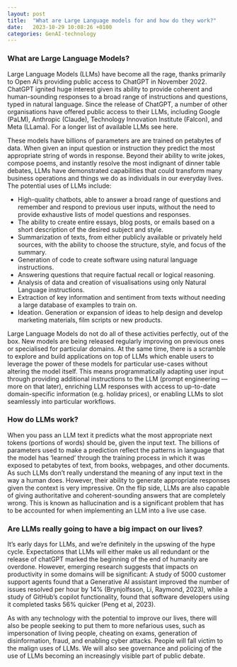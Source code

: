 ```yaml
---
layout: post
title:  "What are Large Language models for and how do they work?"
date:   2023-10-29 10:08:26 +0100
categories: GenAI-technology
---
```


### **What are Large Language Models?**

Large Language Models (LLMs) have become all the rage, thanks primarily to Open AI’s providing public access to ChatGPT in November 2022. ChatGPT ignited huge interest given its ability to provide coherent and human-sounding responses to a broad range of instructions and questions, typed in natural language. Since the release of ChatGPT, a number of other organisations have offered public access to their LLMs, including Google (PaLM), Anthropic (Claude), Technology Innovation Institute (Falcon), and Meta (LLama). For a longer list of available LLMs see here.

These models have billions of parameters are are trained on petabytes of data. When given an input question or instruction they predict the most appropriate string of words in response. Beyond their ability to write jokes, compose poems, and instantly resolve the most indignant of dinner table debates, LLMs have demonstrated capabilities that could transform many business operations and things we do as individuals in our everyday lives. The potential uses of LLMs include:

- High-quality chatbots, able to answer a broad range of questions and remember and respond to previous user inputs, without the need to provide exhaustive lists of model questions and responses.
- The ability to create entire essays, blog posts, or emails based on a short description of the desired subject and style.
- Summarization of texts, from either publicly available or privately held sources, with the ability to choose the structure, style, and focus of the summary.
- Generation of code to create software using natural language instructions.
- Answering questions that require factual recall or logical reasoning.
- Analysis of data and creation of visualisations using only Natural Language instructions.
- Extraction of key information and sentiment from texts without needing a large database of examples to train on.
- Ideation. Generation or expansion of ideas to help design and develop marketing materials, film scripts or new products. 

Large Language Models do not do all of these activities perfectly, out of the box. New models are being released regularly improving on previous ones or specialised for particular domains. At the same time, there is a scramble to explore and build applications on top of LLMs which enable users to leverage the power of these models for particular use-cases without altering the model itself. This means programmatically adapting user input through providing additional instructions to the LLM (prompt engineering — more on that later), enriching LLM responses with access to up-to-date domain-specific information (e.g. holiday prices), or enabling LLMs to slot seamlessly into particular workflows.

### **How do LLMs work?**
When you pass an LLM text it predicts what the most appropriate next tokens (portions of words) should be, given the input text. The billions of parameters used to make a prediction reflect the patterns in language that the model has ‘learned’ through the training process in which it was exposed to petabytes of text, from books, webpages, and other documents. As such LLMs don’t really understand the meaning of any input text in the way a human does. However, their ability to generate appropriate responses given the context is very impressive. On the flip side, LLMs are also capable of giving authoritative and coherent-sounding answers that are completely wrong. This is known as hallucination and is a significant problem that has to be accounted for when implementing an LLM into a live use case.

### **Are LLMs really going to have a big impact on our lives?**
It’s early days for LLMs, and we’re definitely in the upswing of the hype cycle. Expectations that LLMs will either make us all redundant or the release of chatGPT marked the beginning of the end of humanity are overdone. However, emerging research suggests that impacts on productivity in some domains will be significant: A study of 5000 customer support agents found that a Generative AI assistant improved the number of issues resolved per hour by 14% (Brynjolfsson, Li, Raymond, 2023), while a study of GitHub’s copilot functionality, found that software developers using it completed tasks 56% quicker (Peng et al, 2023).

As with any technology with the potential to improve our lives, there will also be people seeking to put them to more nefarious uses, such as impersonation of living people, cheating on exams, generation of disinformation, fraud, and enabling cyber attacks. People will fall victim to the malign uses of LLMs. We will also see governance and policing of the use of LLMs becoming an increasingly visible part of public debate.